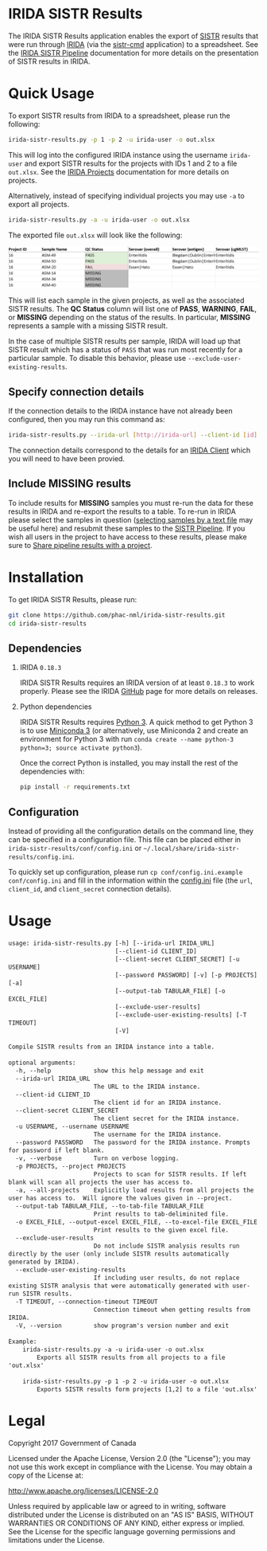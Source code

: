 # IRIDA SISTR Results

The IRIDA SISTR Results application enables the export of [SISTR][sistr-web] results that were run through [IRIDA][irida] (via the [sistr-cmd][sistr-cmd] application) to a spreadsheet. See the [IRIDA SISTR Pipeline][irida-sistr-pipeline] documentation for more details on the presentation of SISTR results in IRIDA.

# Quick Usage

To export SISTR results from IRIDA to a spreadsheet, please run the following:

```bash
irida-sistr-results.py -p 1 -p 2 -u irida-user -o out.xlsx
```

This will log into the configured IRIDA instance using the username `irida-user` and export SISTR results for the projects with IDs 1 and 2 to a file `out.xlsx`.  See the [IRIDA Projects][irida-projects] documentation for more details on projects.

Alternatively, instead of specifying individual projects you may use `-a` to export all projects.

```bash
irida-sistr-results.py -a -u irida-user -o out.xlsx
```

The exported file `out.xlsx` will look like the following:

![sistr-results-example.png][]

This will list each sample in the given projects, as well as the associated SISTR results. The **QC Status** column will list one of **PASS**, **WARNING**, **FAIL**, or **MISSING** depending on the status of the results.  In particular, **MISSING** represents a sample with a missing SISTR result.

In the case of multiple SISTR results per sample, IRIDA will load up that SISTR result which has a status of `PASS` that was run most recently for a particular sample.  To disable this behavior, please use `--exclude-user-existing-results`.


## Specify connection details

If the connection details to the IRIDA instance have not already been configured, then you may run this command as:

```bash
irida-sistr-results.py --irida-url [http://irida-url] --client-id [id] --client-secret [secret] -p 1 -p 2 -u irida-user -o out.xlsx
```

The connection details correspond to the details for an [IRIDA Client][irida-client] which you will need to have been provied.

## Include MISSING results

To include results for **MISSING** samples you must re-run the data for these results in IRIDA and re-export the results to a table. To re-run in IRIDA please select the samples in question ([selecting samples by a text file][select-by-file] may be useful here) and resubmit these samples to the [SISTR Pipeline][irida-sistr-pipeline]. If you wish all users in the project to have access to these results, please make sure to [Share pipeline results with a project][share-results-project].

# Installation

To get IRIDA SISTR Results, please run:

```bash
git clone https://github.com/phac-nml/irida-sistr-results.git
cd irida-sistr-results
```

## Dependencies

1. IRIDA `0.18.3`

   IRIDA SISTR Results requires an IRIDA version of at least `0.18.3` to work properly.  Please see the IRIDA [GitHub][irida-github-release] page for more details on releases.

2. Python dependencies

   IRIDA SISTR Results requires [Python 3][python-3]. A quick method to get Python 3 is to use [Miniconda 3][miniconda] (or alternatively, use Miniconda 2 and create an environment for Python 3 with run `conda create --name python-3 python=3; source activate python3`).

   Once the correct Python is installed, you may install the rest of the dependencies with:

   ```bash
   pip install -r requirements.txt
   ```

## Configuration

Instead of providing all the configuration details on the command line, they can be specified in a configuration file.  This file can be placed either in `irida-sistr-results/conf/config.ini` or `~/.local/share/irida-sistr-results/config.ini`.

To quickly set up configuration, please run `cp conf/config.ini.example conf/config.ini` and fill in the information within the [config.ini][config] file (the `url`, `client_id`, and `client_secret` connection details).

# Usage

```
usage: irida-sistr-results.py [-h] [--irida-url IRIDA_URL]
                              [--client-id CLIENT_ID]
                              [--client-secret CLIENT_SECRET] [-u USERNAME]
                              [--password PASSWORD] [-v] [-p PROJECTS] [-a]
                              [--output-tab TABULAR_FILE] [-o EXCEL_FILE]
                              [--exclude-user-results]
                              [--exclude-user-existing-results] [-T TIMEOUT]
                              [-V]

Compile SISTR results from an IRIDA instance into a table.

optional arguments:
  -h, --help            show this help message and exit
  --irida-url IRIDA_URL
                        The URL to the IRIDA instance.
  --client-id CLIENT_ID
                        The client id for an IRIDA instance.
  --client-secret CLIENT_SECRET
                        The client secret for the IRIDA instance.
  -u USERNAME, --username USERNAME
                        The username for the IRIDA instance.
  --password PASSWORD   The password for the IRIDA instance. Prompts for password if left blank.
  -v, --verbose         Turn on verbose logging.
  -p PROJECTS, --project PROJECTS
                        Projects to scan for SISTR results. If left blank will scan all projects the user has access to.
  -a, --all-projects    Explicitly load results from all projects the user has access to.  Will ignore the values given in --project.
  --output-tab TABULAR_FILE, --to-tab-file TABULAR_FILE
                        Print results to tab-deliminited file.
  -o EXCEL_FILE, --output-excel EXCEL_FILE, --to-excel-file EXCEL_FILE
                        Print results to the given excel file.
  --exclude-user-results
                        Do not include SISTR analysis results run directly by the user (only include SISTR results automatically generated by IRIDA).
  --exclude-user-existing-results
                        If including user results, do not replace existing SISTR analysis that were automatically generated with user-run SISTR results.
  -T TIMEOUT, --connection-timeout TIMEOUT
                        Connection timeout when getting results from IRIDA.
  -V, --version         show program's version number and exit

Example:
	irida-sistr-results.py -a -u irida-user -o out.xlsx
		Exports all SISTR results from all projects to a file 'out.xlsx'

	irida-sistr-results.py -p 1 -p 2 -u irida-user -o out.xlsx
		Exports SISTR results form projects [1,2] to a file 'out.xlsx'
```

# Legal

Copyright 2017 Government of Canada

Licensed under the Apache License, Version 2.0 (the "License"); you may not use
this work except in compliance with the License. You may obtain a copy of the
License at:

http://www.apache.org/licenses/LICENSE-2.0

Unless required by applicable law or agreed to in writing, software distributed
under the License is distributed on an "AS IS" BASIS, WITHOUT WARRANTIES OR
CONDITIONS OF ANY KIND, either express or implied. See the License for the
specific language governing permissions and limitations under the License.

[sistr-web]: http://lfz.corefacility.ca/sistr-app/
[irida]: https://irida.ca
[sistr-cmd]: https://github.com/peterk87/sistr_cmd
[irida-projects]: https://irida.corefacility.ca/documentation/user/user/project/
[irida-sistr-pipeline]: https://irida.corefacility.ca/documentation/user/user/sistr/
[irida-client]: http://irida.corefacility.ca/documentation/user/administrator/#managing-system-clients
[python-3]: https://www.python.org/
[miniconda]: https://conda.io/miniconda.html
[config]: conf/config.ini.example
[sistr-results-example.png]: images/sistr-results-example.png
[select-by-file]: https://irida.corefacility.ca/documentation/user/user/samples/#filtering-and-selecting-by-file
[share-results-project]: https://irida.corefacility.ca/documentation/user/user/pipelines/#sharing-pipeline-results
[irida-github-release]: https://github.com/phac-nml/irida/releases
